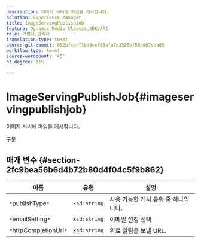 ```yaml
---
description: 이미지 서버에 파일을 게시합니다.
solution: Experience Manager
title: ImageServingPublishJob
feature: Dynamic Media Classic,SDK/API
role: 개발자,관리자
translation-type: tm+mt
source-git-commit: 052bfcbcf1bd4ccf60afa7e3325bf58dd07cba85
workflow-type: tm+mt
source-wordcount: '45'
ht-degree: 11%

---
```



# ImageServingPublishJob{#imageservingpublishjob}

이미지 서버에 파일을 게시합니다.

구문

## 매개 변수 {#section-2fc9bea56b6d4b72b80d4f04c5f9b862}

| 이름 | 유형 | 설명 |
|---|---|---|
| `*`publishType`*` | `xsd:string` | 사용 가능한 게시 유형 중 하나입니다. |
| `*`emailSetting`*` | `xsd:string` | 이메일 설정 선택 |
| `*`httpCompletionUrl`*` | `xsd:string` | 완료 알림을 보낼 URL. |

